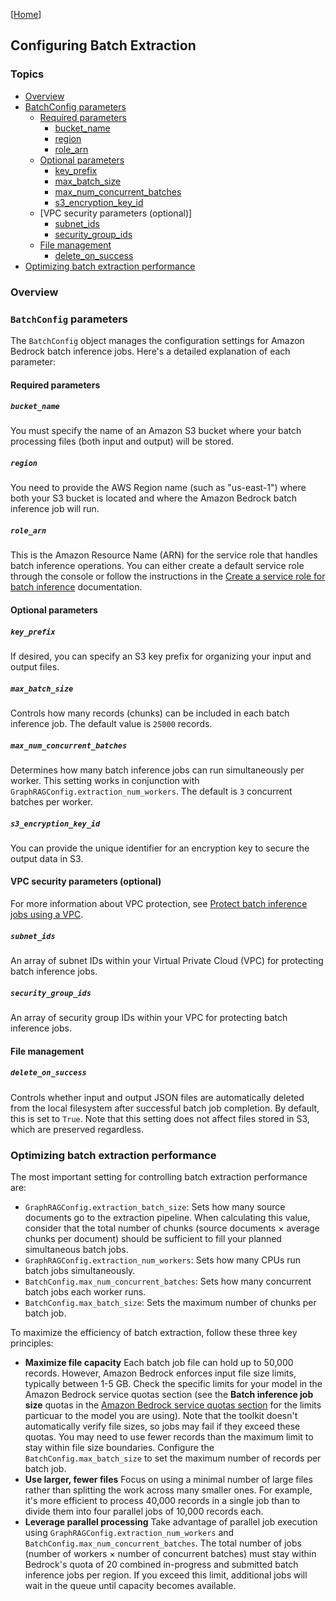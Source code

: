 [[Home](./)]

## Configuring Batch Extraction

### Topics

  - [Overview](#overview)
  - [BatchConfig parameters](#batchconfig-parameters)
    - [Required parameters](#required-parameters)
      - [bucket_name](#bucket_name)
      - [region](#region)
      - [role_arn](#role_arn)
    - [Optional parameters](#optional-parameters)
      - [key_prefix](#key_prefix)
      - [max_batch_size](#max_batch_size)
      - [max_num_concurrent_batches](#max_num_concurrent_batches)
      - [s3_encryption_key_id](#s3_encryption_key_id)
    - [VPC security parameters (optional)]
      - [subnet_ids](#subnet_ids)
      - [security_group_ids](#security_group_ids)
    - [File management](#file-management)
      - [delete_on_success](#delete_on_success)
  - [Optimizing batch extraction performance](#optimizing-batch-extraction-performance)

### Overview

### `BatchConfig` parameters

The `BatchConfig` object manages the configuration settings for Amazon Bedrock batch inference jobs. Here's a detailed explanation of each parameter:

#### Required parameters

##### `bucket_name`

You must specify the name of an Amazon S3 bucket where your batch processing files (both input and output) will be stored.

##### `region`

You need to provide the AWS Region name (such as "us-east-1") where both your S3 bucket is located and where the Amazon Bedrock batch inference job will run.

##### `role_arn`

This is the Amazon Resource Name (ARN) for the service role that handles batch inference operations. You can either create a default service role through the console or follow the instructions in the [Create a service role for batch inference](https://docs.aws.amazon.com/bedrock/latest/userguide/batch-iam-sr.html) documentation.

#### Optional parameters

##### `key_prefix` 

If desired, you can specify an S3 key prefix for organizing your input and output files.

##### `max_batch_size` 

Controls how many records (chunks) can be included in each batch inference job. The default value is `25000` records.

##### `max_num_concurrent_batches`

Determines how many batch inference jobs can run simultaneously per worker. This setting works in conjunction with `GraphRAGConfig.extraction_num_workers`. The default is `3` concurrent batches per worker.

##### `s3_encryption_key_id` 

You can provide the unique identifier for an encryption key to secure the output data in S3.

#### VPC security parameters (optional)

For more information about VPC protection, see [Protect batch inference jobs using a VPC](https://docs.aws.amazon.com/bedrock/latest/userguide/batch-vpc).

##### `subnet_ids` 

An array of subnet IDs within your Virtual Private Cloud (VPC) for protecting batch inference jobs.

##### `security_group_ids` 

An array of security group IDs within your VPC for protecting batch inference jobs.

#### File management

##### `delete_on_success` 

Controls whether input and output JSON files are automatically deleted from the local filesystem after successful batch job completion. By default, this is set to `True`. Note that this setting does not affect files stored in S3, which are preserved regardless.

### Optimizing batch extraction performance

The most important setting for controlling batch extraction performance are:

  - `GraphRAGConfig.extraction_batch_size`: Sets how many source documents go to the extraction pipeline. When calculating this value, consider that the total number of chunks (source documents × average chunks per document) should be sufficient to fill your planned simultaneous batch jobs.
  - `GraphRAGConfig.extraction_num_workers`: Sets how many CPUs run batch jobs simultaneously.
  - `BatchConfig.max_num_concurrent_batches`: Sets how many concurrent batch jobs each worker runs.
  - `BatchConfig.max_batch_size`: Sets the maximum number of chunks per batch job.

To maximize the efficiency of batch extraction, follow these three key principles:

  - **Maximize file capacity** Each batch job file can hold up to 50,000 records. However, Amazon Bedrock enforces input file size limits, typically between 1-5 GB. Check the specific limits for your model in the Amazon Bedrock service quotas section (see the **Batch inference job size** quotas in the [Amazon Bedrock service quotas section](https://docs.aws.amazon.com/general/latest/gr/bedrock.html#limits_bedrock ) for the limits particuar to the model you are using). Note that the toolkit doesn't automatically verify file sizes, so jobs may fail if they exceed these quotas. You may need to use fewer records than the maximum limit to stay within file size boundaries. Configure the `BatchConfig.max_batch_size` to set the maximum number of records per batch job.
  - **Use larger, fewer files** Focus on using a minimal number of large files rather than splitting the work across many smaller ones. For example, it's more efficient to process 40,000 records in a single job than to divide them into four parallel jobs of 10,000 records each.
  - **Leverage parallel processing** Take advantage of parallel job execution using `GraphRAGConfig.extraction_num_workers` and `BatchConfig.max_num_concurrent_batches`. The total number of jobs (number of workers × number of concurrent batches) must stay within Bedrock's quota of 20 combined in-progress and submitted batch inference jobs per region. If you exceed this limit, additional jobs will wait in the queue until capacity becomes available.
